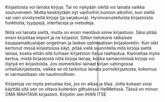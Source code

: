 

Kirjastoista voi lainata kirjoja. Tai no nykyään sieltä voi lainata vaikka soutuveneen. Mutta keskitytään nyt vanhoihin kunnon aikoihin, kun sieltä sai vain sivistyneitä kirjoja (ja sarjakuvia). Hyvinvarustelluista kirjastoista funktioita, tyyppejä, interfaceja ja metodeja.

Niitä voi lainata sieltä, mutta on ensin mentävä sinne kirjastoon. Siksi pitää ensin kirjoittaa import ja ne kirjastot. Sitten tietokone ratkaisee kauppamatkustajan ongelman ja laskee optimaalisen kirjastoreitin. Kun olet kertonut missä kirjastoissa käyt, pitää vielä suunnitella mitä kirjoja sieltä lainaa, koska eihän sitä turhaan kirjastoon halua raahautua. Kannattaa myös kertoa, mistä kirjastosta niitä kirjoja lainaa, koska samannimisiä kirjoja voi löytyä eri kirjastoista. Jos esimerkiksi lainaat kirjan vahingossa urheilukirjastosta, vaikka se oli tarkoitus lainata pornokirjastosta, kokemus ei varmastikaan ole nautinnollinen.

Kirjastoja voi myös perustaa itse, jos on aikaa ja tilaa. Jotta kukaan voisi käyttää sitä sen on oltava kuitenkin githubissä̈̈̈̈̈̈̈̈̈̈̈̈̈̈̈̈̈̈̈̈̈̈̈̈̈̈̈̈̈̈̈̈̈̈̈̈̈̈̈̈̈̈̈̈̈̈̈̈̈̈̈̈ HelMetissä. Tässä on minun OMA MAHTAVA kirjastoni. Kirjoitin sen IHAN ITSE

